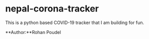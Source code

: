 # nepal-corona-tracker

This is a python based COVID-19 tracker that I am building for fun.

**Author:**Rohan Poudel <br>

